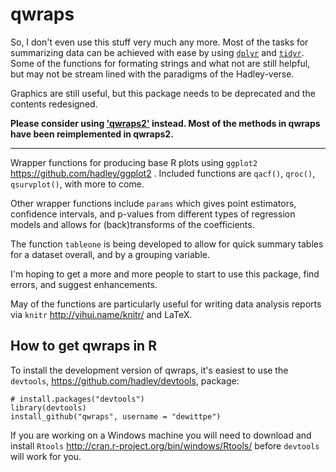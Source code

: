 # qwraps

So, I don't even use this stuff very much any more.  Most of the tasks for
summarizing data can be achieved with ease by using
[`dplyr`](https://github.com/hadley/dplyr) and
[`tidyr`](https://github.com/hadley/tidyr).  Some of the functions for formating
strings and what not are still helpful, but may not be stream lined with the
paradigms of the Hadley-verse.  

Graphics are still useful, but this package needs to be deprecated and the
contents redesigned.

**Please consider using ['qwraps2'](https://github.com/dewittpe/qwraps2) instead.
Most of the methods in qwraps have been reimplemented in qwraps2.**

---

Wrapper functions for producing base R plots using `ggplot2` 
https://github.com/hadley/ggplot2 .  Included functions
are `qacf()`, `qroc()`, `qsurvplot()`, with more to come.

Other wrapper functions include `params` which gives point estimators,
confidence intervals, and p-values from different types of regression models and
allows for (back)transforms of the coefficients.  

The function `tableone` is being developed to allow for quick summary tables for
a dataset overall, and by a grouping variable.  

I'm hoping to get a more and more people to start to use this package, find
errors, and suggest enhancements.

May of the functions are particularly useful for writing data analysis reports
via `knitr` http://yihui.name/knitr/ and LaTeX.

## How to get qwraps in R

To install the development version of qwraps, it's easiest to use the
`devtools`, https://github.com/hadley/devtools, package:

    # install.packages("devtools")
    library(devtools)
    install_github("qwraps", username = "dewittpe")

If you are working on a Windows machine you will need to download and install
`Rtools` http://cran.r-project.org/bin/windows/Rtools/ before `devtools` will
work for you.


